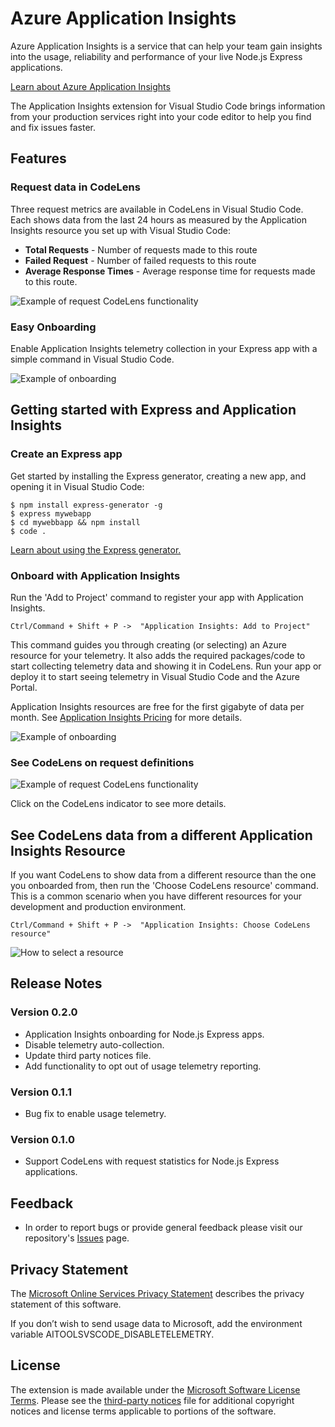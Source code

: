 # Azure Application InsightsAzure Application Insights is a service that can help your team gain insights into the usage, reliability and performance of your live Node.js Express applications.[Learn about Azure Application Insights](https://azure.microsoft.com/en-us/services/application-insights/ "Documentation")The Application Insights extension for Visual Studio Code brings information from your production services right into your code editor to help you find and fix issues faster.## Features### Request data in CodeLensThree request metrics are available in CodeLens in Visual Studio Code. Each shows data from the last 24 hours as measured by the Application Insights resource you set up with Visual Studio Code:* **Total Requests** - Number of requests made to this route* **Failed Request** - Number of failed requests to this route* **Average Response Times** - Average response time for requests made to this route.![Example of request CodeLens functionality](https://aidevtools.blob.core.windows.net/vscode-assets/codelens.gif)### Easy OnboardingEnable Application Insights telemetry collection in your Express app with a simple command in Visual Studio Code.![Example of onboarding](https://aidevtools.blob.core.windows.net/vscode-assets/onboarding.gif)## Getting started with Express and Application Insights### Create an Express appGet started by installing the Express generator, creating a new app, and opening it in Visual Studio Code:```$ npm install express-generator -g$ express mywebapp$ cd mywebbapp && npm install$ code .```[Learn about using the Express generator.](http://expressjs.com/en/starter/generator.html)### Onboard with Application InsightsRun the 'Add to Project' command to register your app with Application Insights.`Ctrl/Command + Shift + P ->  "Application Insights: Add to Project"`This command guides you through creating (or selecting) an Azure resource for your telemetry. It also adds the required packages/code to start collecting telemetry data and showing it in CodeLens. Run your app or deploy it to start seeing telemetry in Visual Studio Code and the Azure Portal.Application Insights resources are free for the first gigabyte of data per month. See [Application Insights Pricing](https://go.microsoft.com/fwlink/?linkid=833169) for more details.![Example of onboarding](https://aidevtools.blob.core.windows.net/vscode-assets/onboarding.gif)### See CodeLens on request definitions![Example of request CodeLens functionality](https://aidevtools.blob.core.windows.net/vscode-assets/codelens.gif)Click on the CodeLens indicator to see more details.## See CodeLens data from a different Application Insights ResourceIf you want CodeLens to show data from a different resource than the one you onboarded from, then run the 'Choose CodeLens resource' command. This is a common scenario when you have different resources for your development and production environment.`Ctrl/Command + Shift + P ->  "Application Insights: Choose CodeLens resource"`![How to select a resource](https://aidevtools.blob.core.windows.net/vscode-assets/selectresource.gif)## Release Notes### Version 0.2.0- Application Insights onboarding for Node.js Express apps.- Disable telemetry auto-collection.- Update third party notices file.- Add functionality to opt out of usage telemetry reporting.### Version 0.1.1- Bug fix to enable usage telemetry.### Version 0.1.0- Support CodeLens with request statistics for Node.js Express applications.## Feedback- In order to report bugs or provide general feedback please visit our repository's [Issues](https://github.com/Microsoft/applicationinsights-vscode/issues) page.## Privacy StatementThe [Microsoft Online Services Privacy Statement](https://go.microsoft.com/fwlink/?LinkId=512156) describes the privacy statement of this software.If you don’t wish to send usage data to Microsoft, add the environment variable AITOOLSVSCODE_DISABLETELEMETRY.## LicenseThe extension is made available under the [Microsoft Software License Terms](https://github.com/Microsoft/applicationinsights-vscode/blob/master/LICENSE). Please see the [third-party notices](https://github.com/Microsoft/applicationinsights-vscode/blob/master/ThirdPartyNotices.txt) file for additional copyright notices and license terms applicable to portions of the software.